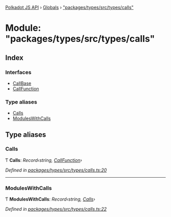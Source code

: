 [Polkadot JS API](../README.md) › [Globals](../globals.md) › ["packages/types/src/types/calls"](_packages_types_src_types_calls_.md)

# Module: "packages/types/src/types/calls"

## Index

### Interfaces

* [CallBase](../interfaces/_packages_types_src_types_calls_.callbase.md)
* [CallFunction](../interfaces/_packages_types_src_types_calls_.callfunction.md)

### Type aliases

* [Calls](_packages_types_src_types_calls_.md#calls)
* [ModulesWithCalls](_packages_types_src_types_calls_.md#moduleswithcalls)

## Type aliases

###  Calls

Ƭ **Calls**: *Record‹string, [CallFunction](../interfaces/_packages_types_src_types_calls_.callfunction.md)›*

*Defined in [packages/types/src/types/calls.ts:20](https://github.com/polkadot-js/api/blob/6ae75ba92e/packages/types/src/types/calls.ts#L20)*

___

###  ModulesWithCalls

Ƭ **ModulesWithCalls**: *Record‹string, [Calls](_packages_types_src_types_calls_.md#calls)›*

*Defined in [packages/types/src/types/calls.ts:22](https://github.com/polkadot-js/api/blob/6ae75ba92e/packages/types/src/types/calls.ts#L22)*
